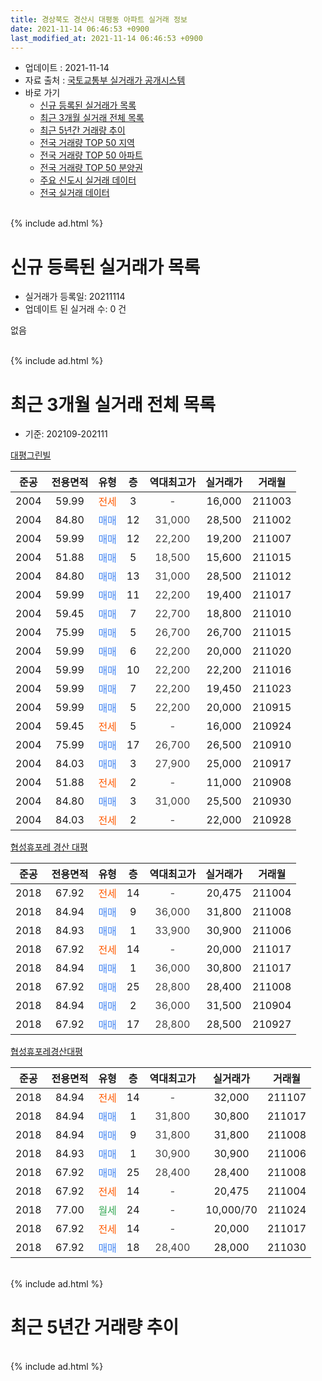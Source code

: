 ```yaml
---
title: 경상북도 경산시 대평동 아파트 실거래 정보
date: 2021-11-14 06:46:53 +0900
last_modified_at: 2021-11-14 06:46:53 +0900
---
```


* 업데이트 : 2021-11-14
* 자료 출처 : [국토교통부 실거래가 공개시스템](http://rt.molit.go.kr)
* 바로 가기
    * [신규 등록된 실거래가 목록](#신규-등록된-실거래가-목록)
    * [최근 3개월 실거래 전체 목록](#최근-3개월-실거래-전체-목록)
    * [최근 5년간 거래량 추이](#최근-5년간-거래량-추이)
    * [전국 거래량 TOP 50 지역](https://inasie.github.io/apt-trade-info/최근-3개월-전국에서-가장-거래가-많이-발생한-지역)
    * [전국 거래량 TOP 50 아파트](https://inasie.github.io/apt-trade-info/최근-3개월-전국에서-가장-거래가-많이-발생한-아파트)
    * [전국 거래량 TOP 50 분양권](https://inasie.github.io/apt-trade-info/최근-3개월-전국에서-가장-거래가-많이-발생한-분양권)
    * [주요 신도시 실거래 데이터](https://inasie.github.io/apt-trade-info/주요-신도시)
    * [전국 실거래 데이터](https://inasie.github.io/apt-trade-info/전국)
<br>
{% include ad.html %}
<br>

# 신규 등록된 실거래가 목록
* 실거래가 등록일: 20211114
* 업데이트 된 실거래 수: 0 건

없음

<br>
{% include ad.html %}
<br>

# 최근 3개월 실거래 전체 목록
* 기준: 202109-202111


[대평그린빌](https://search.naver.com/search.naver?query=%EA%B2%BD%EC%83%81%EB%B6%81%EB%8F%84+%EA%B2%BD%EC%82%B0%EC%8B%9C+%EB%8C%80%ED%8F%89%EB%8F%99+%EB%8C%80%ED%8F%89%EA%B7%B8%EB%A6%B0%EB%B9%8C)

|준공|전용면적|유형|층|역대최고가|실거래가|거래월|
|:---:|:---:|:---:|:---:|:---:|:---:|:---:|
|2004|59.99|<span style="color:#ff5a00">전세</span>|3|<span style="color:#444444">-</span>|16,000|211003|
|2004|84.80|<span style="color:#4285f3">매매</span>|12|<span style="color:#444444">31,000</span>|28,500|211002|
|2004|59.99|<span style="color:#4285f3">매매</span>|12|<span style="color:#444444">22,200</span>|19,200|211007|
|2004|51.88|<span style="color:#4285f3">매매</span>|5|<span style="color:#444444">18,500</span>|15,600|211015|
|2004|84.80|<span style="color:#4285f3">매매</span>|13|<span style="color:#444444">31,000</span>|28,500|211012|
|2004|59.99|<span style="color:#4285f3">매매</span>|11|<span style="color:#444444">22,200</span>|19,400|211017|
|2004|59.45|<span style="color:#4285f3">매매</span>|7|<span style="color:#444444">22,700</span>|18,800|211010|
|2004|75.99|<span style="color:#4285f3">매매</span>|5|<span style="color:#444444">26,700</span>|26,700|211015|
|2004|59.99|<span style="color:#4285f3">매매</span>|6|<span style="color:#444444">22,200</span>|20,000|211020|
|2004|59.99|<span style="color:#4285f3">매매</span>|10|<span style="color:#444444">22,200</span>|22,200|211016|
|2004|59.99|<span style="color:#4285f3">매매</span>|7|<span style="color:#444444">22,200</span>|19,450|211023|
|2004|59.99|<span style="color:#4285f3">매매</span>|5|<span style="color:#444444">22,200</span>|20,000|210915|
|2004|59.45|<span style="color:#ff5a00">전세</span>|5|<span style="color:#444444">-</span>|16,000|210924|
|2004|75.99|<span style="color:#4285f3">매매</span>|17|<span style="color:#444444">26,700</span>|26,500|210910|
|2004|84.03|<span style="color:#4285f3">매매</span>|3|<span style="color:#444444">27,900</span>|25,000|210917|
|2004|51.88|<span style="color:#ff5a00">전세</span>|2|<span style="color:#444444">-</span>|11,000|210908|
|2004|84.80|<span style="color:#4285f3">매매</span>|3|<span style="color:#444444">31,000</span>|25,500|210930|
|2004|84.03|<span style="color:#ff5a00">전세</span>|2|<span style="color:#444444">-</span>|22,000|210928|

[협성휴포레 경산 대평](https://search.naver.com/search.naver?query=%EA%B2%BD%EC%83%81%EB%B6%81%EB%8F%84+%EA%B2%BD%EC%82%B0%EC%8B%9C+%EB%8C%80%ED%8F%89%EB%8F%99+%ED%98%91%EC%84%B1%ED%9C%B4%ED%8F%AC%EB%A0%88+%EA%B2%BD%EC%82%B0+%EB%8C%80%ED%8F%89)

|준공|전용면적|유형|층|역대최고가|실거래가|거래월|
|:---:|:---:|:---:|:---:|:---:|:---:|:---:|
|2018|67.92|<span style="color:#ff5a00">전세</span>|14|<span style="color:#444444">-</span>|20,475|211004|
|2018|84.94|<span style="color:#4285f3">매매</span>|9|<span style="color:#444444">36,000</span>|31,800|211008|
|2018|84.93|<span style="color:#4285f3">매매</span>|1|<span style="color:#444444">33,900</span>|30,900|211006|
|2018|67.92|<span style="color:#ff5a00">전세</span>|14|<span style="color:#444444">-</span>|20,000|211017|
|2018|84.94|<span style="color:#4285f3">매매</span>|1|<span style="color:#444444">36,000</span>|30,800|211017|
|2018|67.92|<span style="color:#4285f3">매매</span>|25|<span style="color:#444444">28,800</span>|28,400|211008|
|2018|84.94|<span style="color:#4285f3">매매</span>|2|<span style="color:#444444">36,000</span>|31,500|210904|
|2018|67.92|<span style="color:#4285f3">매매</span>|17|<span style="color:#444444">28,800</span>|28,500|210927|

[협성휴포레경산대평](https://search.naver.com/search.naver?query=%EA%B2%BD%EC%83%81%EB%B6%81%EB%8F%84+%EA%B2%BD%EC%82%B0%EC%8B%9C+%EB%8C%80%ED%8F%89%EB%8F%99+%ED%98%91%EC%84%B1%ED%9C%B4%ED%8F%AC%EB%A0%88%EA%B2%BD%EC%82%B0%EB%8C%80%ED%8F%89)

|준공|전용면적|유형|층|역대최고가|실거래가|거래월|
|:---:|:---:|:---:|:---:|:---:|:---:|:---:|
|2018|84.94|<span style="color:#ff5a00">전세</span>|14|<span style="color:#444444">-</span>|32,000|211107|
|2018|84.94|<span style="color:#4285f3">매매</span>|1|<span style="color:#444444">31,800</span>|30,800|211017|
|2018|84.94|<span style="color:#4285f3">매매</span>|9|<span style="color:#444444">31,800</span>|31,800|211008|
|2018|84.93|<span style="color:#4285f3">매매</span>|1|<span style="color:#444444">30,900</span>|30,900|211006|
|2018|67.92|<span style="color:#4285f3">매매</span>|25|<span style="color:#444444">28,400</span>|28,400|211008|
|2018|67.92|<span style="color:#ff5a00">전세</span>|14|<span style="color:#444444">-</span>|20,475|211004|
|2018|77.00|<span style="color:#34a853">월세</span>|24|<span style="color:#444444">-</span>|10,000/70|211024|
|2018|67.92|<span style="color:#ff5a00">전세</span>|14|<span style="color:#444444">-</span>|20,000|211017|
|2018|67.92|<span style="color:#4285f3">매매</span>|18|<span style="color:#444444">28,400</span>|28,000|211030|


<br>
{% include ad.html %}
<br>

# 최근 5년간 거래량 추이


<div style="width:100%;">
    <canvas id="deal_progress" height="200"></canvas>
</div>

<script>
new Chart(document.getElementById("deal_progress"), {
    type: 'line',
    data: {
        labels: ['201611','201612','201701','201702','201703','201704','201705','201706','201707','201708','201709','201710','201711','201712','201801','201802','201803','201804','201805','201806','201807','201808','201809','201810','201811','201812','201901','201902','201903','201904','201905','201906','201907','201908','201909','201910','201911','201912','202001','202002','202003','202004','202005','202006','202007','202008','202009','202010','202011','202012','202101','202102','202103','202104','202105','202106','202107','202108','202109','202110','202111'],
        datasets: [{
            label: '매매',
            pointRadius: 1,
            data: [14, 1, 2, 6, 8, 2, 5, 9, 17, 19, 11, 12, 8, 4, 18, 19, 23, 25, 25, 23, 23, 27, 18, 19, 19, 13, 16, 8, 9, 18, 25, 13, 18, 13, 8, 13, 22, 9, 16, 13, 6, 11, 12, 12, 16, 18, 17, 10, 27, 26, 18, 11, 18, 15, 34, 10, 7, 8, 6, 19, 0],
            borderColor: "rgba(255, 201, 14, 1)",
            backgroundColor: "rgba(255, 201, 14, 0.5)",
            fill: false,
            lineTension: 0
        },{
            label: '전월세',
            pointRadius: 1,
            data: [5, 5, 6, 8, 4, 2, 2, 5, 6, 9, 7, 4, 6, 1, 8, 3, 9, 10, 8, 9, 15, 23, 12, 17, 5, 11, 11, 17, 4, 11, 3, 5, 9, 4, 5, 10, 3, 10, 7, 7, 7, 6, 7, 8, 12, 10, 4, 8, 8, 9, 1, 4, 9, 12, 12, 5, 2, 6, 3, 6, 1],
            borderColor: "rgba(0, 141, 185, 1)",
            backgroundColor: "rgba(0, 141, 185, 0.5)",
            fill: false,
            lineTension: 0
        }
        ]
    },
    options: {
        responsive: true,
        title: {
            display: false
        },
        tooltips: {
            mode: 'index',
            intersect: false
        },
        hover: {
            mode: 'nearest',
            intersect: true
        },
        scales: {
            xAxes: [{
                display: true,
                scaleLabel: {
                    display: true,
                    labelString: '년/월'
                }
            }],
            yAxes: [{
                display: true,
                ticks: {
                    suggestedMin: 0,
                },
                scaleLabel: {
                    display: true,
                    labelString: '실거래 수'
                }
            }]
        }
    }
});

</script>


<br>
{% include ad.html %}
<br>

